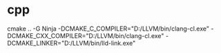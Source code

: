 # cpp

cmake .. -G Ninja -DCMAKE_C_COMPILER="D:/LLVM/bin/clang-cl.exe" -DCMAKE_CXX_COMPILER="D:/LLVM/bin/clang-cl.exe" -DCMAKE_LINKER="D:/LLVM/bin/lld-link.exe"

